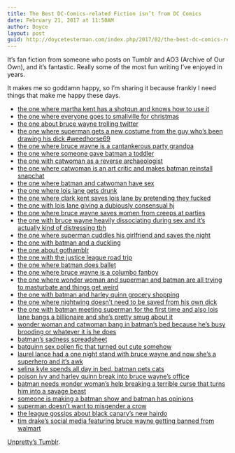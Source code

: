 ```yaml
---
title: The Best DC-Comics-related Fiction isn’t from DC Comics
date: February 21, 2017 at 11:50AM
author: Doyce
layout: post
guid: http://doycetesterman.com/index.php/2017/02/the-best-dc-comics-related-fiction-isnt-from-dc-comics/
--- 
```


<p>It&#8217;s fan fiction from someone who posts on Tumblr and AO3 (Archive of Our Own), and it&#8217;s fantastic. Really some of the most fun writing I&#8217;ve enjoyed in years.</p>
<p>It makes me so goddamn happy, so I&#8217;m sharing it because frankly I need things that make me happy these days.</p>
<ul>
<li><a href="http://archiveofourown.org/works/6447187">the one where martha kent has a shotgun and knows how to use it</a></li>
<li><a href="http://archiveofourown.org/works/6663184">the one where everyone goes to smallville for christmas</a></li>
<li><a href="http://archiveofourown.org/works/6692113">the one about bruce wayne trolling twitter</a></li>
<li><a href="http://archiveofourown.org/works/6732514">the one where superman gets a new costume from the guy who&#8217;s been drawing his dick #weedhorse69</a></li>
<li><a href="http://archiveofourown.org/works/6819259">the one where bruce wayne is a cantankerous party grandpa</a></li>
<li><a href="http://archiveofourown.org/works/6894139">the one where someone gave batman a toddler</a></li>
<li><a href="http://archiveofourown.org/works/6952939">the one with catwoman as a reverse archaeologist</a></li>
<li><a href="http://archiveofourown.org/works/7085026">the one where catwoman is an art critic and makes batman reinstall snapchat</a></li>
<li><a href="http://archiveofourown.org/works/6974410">the one where batman and catwoman have sex</a></li>
<li><a href="http://archiveofourown.org/works/7225291">the one where lois lane gets drunk</a></li>
<li><a href="http://archiveofourown.org/works/7225390">the one where clark kent saves lois lane by pretending they fucked</a></li>
<li><a href="http://archiveofourown.org/works/7225447">the one with lois lane giving a dubiously consensual hj</a></li>
<li><a href="http://archiveofourown.org/works/7545543">the one where bruce wayne saves women from creeps at parties</a></li>
<li><a href="http://archiveofourown.org/works/7225561">the one with bruce wayne heavily dissociating during sex and it&#8217;s actually kind of distressing tbh</a></li>
<li><a href="http://archiveofourown.org/works/7225516">the one where superman cuddles his girlfriend and saves the night</a></li>
<li><a href="http://archiveofourown.org/works/7793071">the one with batman and a duckling</a></li>
<li><a href="http://archiveofourown.org/works/7871041">the one about gothamblr</a></li>
<li><a href="http://archiveofourown.org/works/7943281">the one with the justice league road trip</a></li>
<li><a href="http://archiveofourown.org/works/8002432">the one where batman does ballet</a></li>
<li><a href="http://archiveofourown.org/works/8074405">the one where bruce wayne is a columbo fanboy</a></li>
<li><a href="http://archiveofourown.org/works/8082022">the one where wonder woman and superman and batman are all trying to masturbate and things get weird</a></li>
<li><a href="http://archiveofourown.org/works/8433238">the one with batman and harley quinn grocery shopping</a></li>
<li><a href="http://archiveofourown.org/works/8451187">the one where nightwing doesn&#8217;t need to be saved from his own dick</a></li>
<li><a href="http://archiveofourown.org/works/6918955">the one with batman meeting superman for the first time and also lois lane bangs a billionaire and she&#8217;s pretty smug about it</a></li>
<li><a href="http://archiveofourown.org/works/8545210">wonder woman and catwoman bang in batman&#8217;s bed because he&#8217;s busy brooding or whatever it is he does</a></li>
<li><a href="http://archiveofourown.org/works/8613352">batman&#8217;s sadness spreadsheet</a></li>
<li><a href="http://archiveofourown.org/works/8691352">batquinn sex pollen fic that turned out cute somehow</a></li>
<li><a href="http://archiveofourown.org/works/8728060">laurel lance had a one night stand with bruce wayne and now she&#8217;s a superhero and it&#8217;s awk</a></li>
<li><a href="http://archiveofourown.org/works/8825596">selina kyle spends all day in bed, batman pets cats</a></li>
<li><a href="http://archiveofourown.org/works/9132409">poison ivy and harley quinn break into bruce wayne&#8217;s office</a></li>
<li><a href="http://archiveofourown.org/works/9246986">batman needs wonder woman&#8217;s help breaking a terrible curse that turns him into a savage beast</a></li>
<li><a href="http://archiveofourown.org/works/8614663/chapters/19876546">someone is making a batman show and batman has opinions</a></li>
<li><a href="http://archiveofourown.org/works/8614663/chapters/19751992">superman doesn&#8217;t want to misgender a crow</a></li>
<li><a href="http://archiveofourown.org/works/8614663/chapters/19752067">the league gossips about black canary&#8217;s new hairdo</a>  </li>
<li><a href="http://archiveofourown.org/works/8019937">tim drake&#8217;s social media featuring bruce wayne getting banned from walmart</a></li>
</ul>
<p><a href="http://unpretty.tumblr.com/">Unpretty&#8217;s Tumblr</a>.</p>
 
